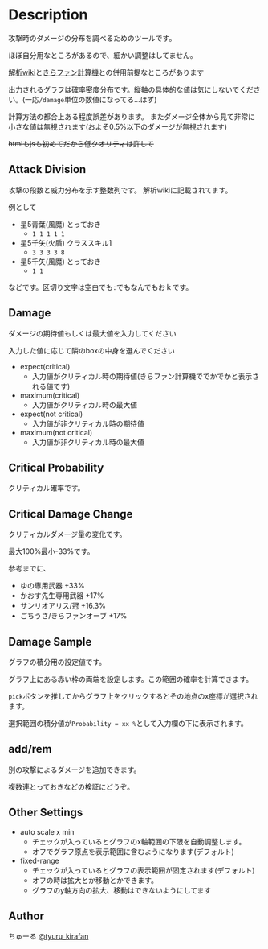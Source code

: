 # Description

攻撃時のダメージの分布を調べるためのツールです。

ほぼ自分用なところがあるので、細かい調整はしてません。

[解析wiki](https://wiki.kirafan.moe/)と[きらファン計算機](https://calc.kirafan.moe/#/home)との併用前提なところがあります

出力されるグラフは確率密度分布です。縦軸の具体的な値は気にしないでください。(一応`/damage`単位の数値になってる...はず)

計算方法の都合上ある程度誤差があります。
またダメージ全体から見て非常に小さな値は無視されます(およそ0.5%以下のダメージが無視されます)

~~htmlもjsも初めてだから低クオリティは許して~~

## Attack Division

攻撃の段数と威力分布を示す整数列です。
解析wikiに記載されてます。

例として

- 星5青葉(風魔) とっておき
  - `1 1 1 1 1`
- 星5千矢(火盾) クラススキル1
  - `3 3 3 3 8`
- 星5千矢(風魔) とっておき
  - `1 1`

などです。区切り文字は空白でも`:`でもなんでもおｋです。

## Damage

ダメージの期待値もしくは最大値を入力してください

入力した値に応じて隣のboxの中身を選んでください

- expect(critical)
  - 入力値がクリティカル時の期待値(きらファン計算機ででかでかと表示される値です)
- maximum(critical)
  - 入力値がクリティカル時の最大値
- expect(not critical)
  - 入力値が非クリティカル時の期待値
- maximum(not critical)
  - 入力値が非クリティカル時の最大値

## Critical Probability

クリティカル確率です。

## Critical Damage Change

クリティカルダメージ量の変化です。

最大100%最小-33%です。

参考までに、

- ゆの専用武器 +33%
- かおす先生専用武器 +17%
- サンリオアリス/冠 +16.3%
- ごちうさ/きらファンオーブ +17%

## Damage Sample

グラフの積分用の設定値です。

グラフ上にある赤い枠の両端を設定します。この範囲の確率を計算できます。

`pick`ボタンを推してからグラフ上をクリックするとその地点のx座標が選択されます。

選択範囲の積分値が`Probability = xx %`として入力欄の下に表示されます。

## add/rem

別の攻撃によるダメージを追加できます。

複数連とっておきなどの検証にどうぞ。

## Other Settings

- auto scale x min
  - チェックが入っているとグラフのx軸範囲の下限を自動調整します。
  - オフでグラフ原点を表示範囲に含むようになります(デフォルト)
- fixed-range
  - チェックが入っているとグラフの表示範囲が固定されます(デフォルト)
  - オフの時は拡大とか移動とかできます。
  - グラフのy軸方向の拡大、移動はできないようにしてます

## Author

ちゅーる [@tyuru_kirafan](https://twitter.com/tyuru_kirafan)
